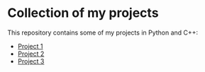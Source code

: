 # Collection of my projects

This repository contains some of my projects in Python and C++:

- [Project 1](Python/Translator/)
- [Project 2](Python/Text%20to%20Speech/)
- [Project 3](C++/StructEmployer/)
